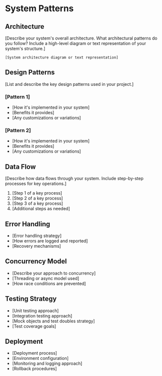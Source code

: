 # System Patterns

## Architecture

[Describe your system's overall architecture. What architectural patterns do you follow? Include a high-level diagram or text representation of your system's structure.]

```
[System architecture diagram or text representation]
```

## Design Patterns

[List and describe the key design patterns used in your project.]

### [Pattern 1]
- [How it's implemented in your system]
- [Benefits it provides]
- [Any customizations or variations]

### [Pattern 2]
- [How it's implemented in your system]
- [Benefits it provides]
- [Any customizations or variations]

## Data Flow

[Describe how data flows through your system. Include step-by-step processes for key operations.]

1. [Step 1 of a key process]
2. [Step 2 of a key process]
3. [Step 3 of a key process]
4. [Additional steps as needed]

## Error Handling

- [Error handling strategy]
- [How errors are logged and reported]
- [Recovery mechanisms]

## Concurrency Model

- [Describe your approach to concurrency]
- [Threading or async model used]
- [How race conditions are prevented]

## Testing Strategy

- [Unit testing approach]
- [Integration testing approach]
- [Mock objects and test doubles strategy]
- [Test coverage goals]

## Deployment

- [Deployment process]
- [Environment configuration]
- [Monitoring and logging approach]
- [Rollback procedures]
